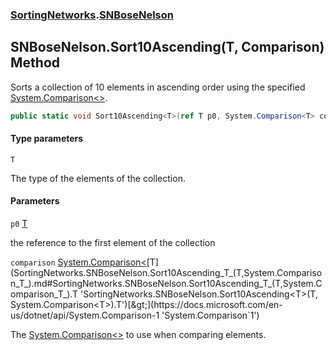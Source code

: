 ### [SortingNetworks](SortingNetworks.md 'SortingNetworks').[SNBoseNelson](SortingNetworks.SNBoseNelson.md 'SortingNetworks.SNBoseNelson')

## SNBoseNelson.Sort10Ascending<T>(T, Comparison<T>) Method

Sorts a collection of 10 elements in ascending order using the specified [System.Comparison&lt;&gt;](https://docs.microsoft.com/en-us/dotnet/api/System.Comparison-1 'System.Comparison`1').

```csharp
public static void Sort10Ascending<T>(ref T p0, System.Comparison<T> comparison);
```
#### Type parameters

<a name='SortingNetworks.SNBoseNelson.Sort10Ascending_T_(T,System.Comparison_T_).T'></a>

`T`

The type of the elements of the collection.
#### Parameters

<a name='SortingNetworks.SNBoseNelson.Sort10Ascending_T_(T,System.Comparison_T_).p0'></a>

`p0` [T](SortingNetworks.SNBoseNelson.Sort10Ascending_T_(T,System.Comparison_T_).md#SortingNetworks.SNBoseNelson.Sort10Ascending_T_(T,System.Comparison_T_).T 'SortingNetworks.SNBoseNelson.Sort10Ascending<T>(T, System.Comparison<T>).T')

the reference to the first element of the collection

<a name='SortingNetworks.SNBoseNelson.Sort10Ascending_T_(T,System.Comparison_T_).comparison'></a>

`comparison` [System.Comparison&lt;](https://docs.microsoft.com/en-us/dotnet/api/System.Comparison-1 'System.Comparison`1')[T](SortingNetworks.SNBoseNelson.Sort10Ascending_T_(T,System.Comparison_T_).md#SortingNetworks.SNBoseNelson.Sort10Ascending_T_(T,System.Comparison_T_).T 'SortingNetworks.SNBoseNelson.Sort10Ascending<T>(T, System.Comparison<T>).T')[&gt;](https://docs.microsoft.com/en-us/dotnet/api/System.Comparison-1 'System.Comparison`1')

The [System.Comparison&lt;&gt;](https://docs.microsoft.com/en-us/dotnet/api/System.Comparison-1 'System.Comparison`1') to use when comparing elements.
